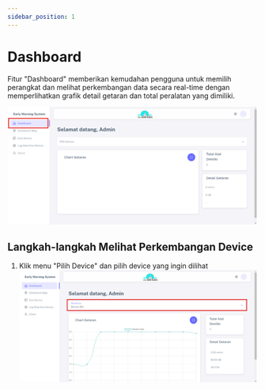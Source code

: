 ```yaml
---
sidebar_position: 1
---
```


# Dashboard

Fitur "Dashboard" memberikan kemudahan pengguna untuk memilih perangkat dan melihat perkembangan data secara real-time dengan memperlihatkan grafik detail getaran dan total peralatan yang dimiliki.

![EWS](../assets/early-warning-system/dashboard.png)

## Langkah-langkah Melihat Perkembangan Device

1. Klik menu "Pilih Device" dan pilih device yang ingin dilihat
![EWS](../assets/early-warning-system/dashboard-pilih.png)
